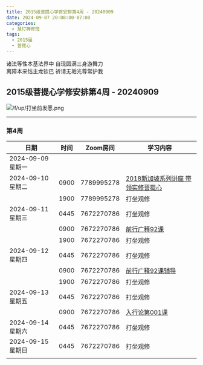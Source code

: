 ```yaml
---
title: 2015级菩提心学修安排第4周 - 20240909
date: 2024-09-07 20:08:00-07:00
categories:
  - 慧灯禅修班
tags:
  - 2015届
  - 菩提心
---
```

诸法等性本基法界中 自现圆满三身游舞力  
离障本来怙主龙钦巴 祈请无垢光尊常护我


## 2015级菩提心学修安排第4周 - 20240909


![/f/up/打坐前发愿.png](/f/up/打坐前发愿.png)


---

### 第4周

|日期 |时间|Zoom房间|学习内容|
|--|--|--|--|
|2024-09-09 星期一||||
|2024-09-10 星期二|0900|7789995278|[2018新加坡系列讲座 带领实修菩提心](https://www.huidengchanxiu.net/5jx/2ptx/06)|
|   |1900|7789995278|打坐观修|
|2024-09-11 星期三|0445|7672270786|打坐观修|
|   |0900|7672270786|[前行广释92课](https://www.huidengchanxiu.net/5jx/2ptx/07)|
|   |1900|7672270786|打坐观修|
|2024-09-12 星期四|0445|7672270786|打坐观修|
|   |0900|7672270786|[前行广释92课辅导](https://www.huidengchanxiu.net/5jx/2ptx/07)|
|   |1900|7672270786|打坐观修|
|2024-09-13 星期五|0445|7672270786|打坐观修|
|   |0900|7672270786|[入行论第001课](https://www.huidengchanxiu.net/refs/rxl/0#%E7%AC%AC%E4%B8%80%E8%8A%82%E8%AF%BE)|
|2024-09-14 星期六|0445|7672270786|打坐观修|
|2024-09-15 星期日|0445|7672270786|打坐观修|
|||||
